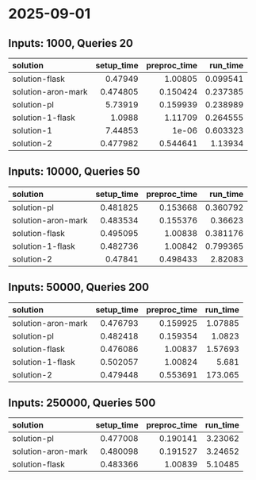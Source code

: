 # 2025-09-01

## Inputs: 1000, Queries 20

| solution           |   setup_time |   preproc_time |   run_time |
|:-------------------|-------------:|---------------:|-----------:|
| solution-flask     |     0.47949  |       1.00805  |   0.099541 |
| solution-aron-mark |     0.474805 |       0.150424 |   0.237385 |
| solution-pl        |     5.73919  |       0.159939 |   0.238989 |
| solution-1-flask   |     1.0988   |       1.11709  |   0.264555 |
| solution-1         |     7.44853  |       1e-06    |   0.603323 |
| solution-2         |     0.477982 |       0.544641 |   1.13934  |

## Inputs: 10000, Queries 50

| solution           |   setup_time |   preproc_time |   run_time |
|:-------------------|-------------:|---------------:|-----------:|
| solution-pl        |     0.481825 |       0.153668 |   0.360792 |
| solution-aron-mark |     0.483534 |       0.155376 |   0.36623  |
| solution-flask     |     0.495095 |       1.00838  |   0.381176 |
| solution-1-flask   |     0.482736 |       1.00842  |   0.799365 |
| solution-2         |     0.47841  |       0.498433 |   2.82083  |

## Inputs: 50000, Queries 200

| solution           |   setup_time |   preproc_time |   run_time |
|:-------------------|-------------:|---------------:|-----------:|
| solution-aron-mark |     0.476793 |       0.159925 |    1.07885 |
| solution-pl        |     0.482418 |       0.159354 |    1.0823  |
| solution-flask     |     0.476086 |       1.00837  |    1.57693 |
| solution-1-flask   |     0.502057 |       1.00824  |    5.681   |
| solution-2         |     0.479448 |       0.553691 |  173.065   |

## Inputs: 250000, Queries 500

| solution           |   setup_time |   preproc_time |   run_time |
|:-------------------|-------------:|---------------:|-----------:|
| solution-pl        |     0.477008 |       0.190141 |    3.23062 |
| solution-aron-mark |     0.480098 |       0.191527 |    3.24652 |
| solution-flask     |     0.483366 |       1.00839  |    5.10485 |